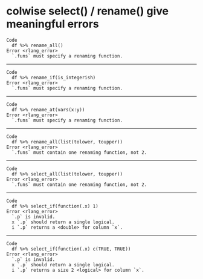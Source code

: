 # colwise select() / rename() give meaningful errors

    Code
      df %>% rename_all()
    Error <rlang_error>
      `.funs` must specify a renaming function.

---

    Code
      df %>% rename_if(is_integerish)
    Error <rlang_error>
      `.funs` must specify a renaming function.

---

    Code
      df %>% rename_at(vars(x:y))
    Error <rlang_error>
      `.funs` must specify a renaming function.

---

    Code
      df %>% rename_all(list(tolower, toupper))
    Error <rlang_error>
      `.funs` must contain one renaming function, not 2.

---

    Code
      df %>% select_all(list(tolower, toupper))
    Error <rlang_error>
      `.funs` must contain one renaming function, not 2.

---

    Code
      df %>% select_if(function(.x) 1)
    Error <rlang_error>
      `.p` is invalid.
      x `.p` should return a single logical.
      i `.p` returns a <double> for column `x`.

---

    Code
      df %>% select_if(function(.x) c(TRUE, TRUE))
    Error <rlang_error>
      `.p` is invalid.
      x `.p` should return a single logical.
      i `.p` returns a size 2 <logical> for column `x`.

